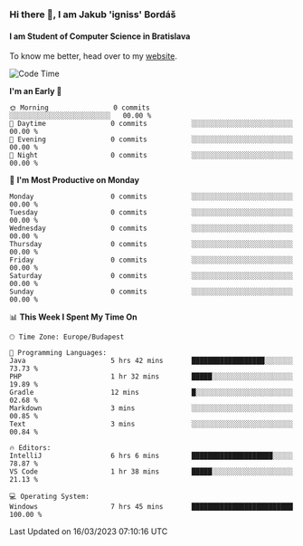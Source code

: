 ### Hi there 👋, I am Jakub 'igniss' Bordáš

#### I am Student of Computer Science in Bratislava
To know me better, head over to my [website](https://bordas.sk).


<!--START_SECTION:waka-->
![Code Time](http://img.shields.io/badge/Code%20Time-1%2C065%20hrs%2024%20mins-blue)

**I'm an Early 🐤** 

```text
🌞 Morning                0 commits           ░░░░░░░░░░░░░░░░░░░░░░░░░   00.00 % 
🌆 Daytime                0 commits           ░░░░░░░░░░░░░░░░░░░░░░░░░   00.00 % 
🌃 Evening                0 commits           ░░░░░░░░░░░░░░░░░░░░░░░░░   00.00 % 
🌙 Night                  0 commits           ░░░░░░░░░░░░░░░░░░░░░░░░░   00.00 % 
```
📅 **I'm Most Productive on Monday** 

```text
Monday                   0 commits           ░░░░░░░░░░░░░░░░░░░░░░░░░   00.00 % 
Tuesday                  0 commits           ░░░░░░░░░░░░░░░░░░░░░░░░░   00.00 % 
Wednesday                0 commits           ░░░░░░░░░░░░░░░░░░░░░░░░░   00.00 % 
Thursday                 0 commits           ░░░░░░░░░░░░░░░░░░░░░░░░░   00.00 % 
Friday                   0 commits           ░░░░░░░░░░░░░░░░░░░░░░░░░   00.00 % 
Saturday                 0 commits           ░░░░░░░░░░░░░░░░░░░░░░░░░   00.00 % 
Sunday                   0 commits           ░░░░░░░░░░░░░░░░░░░░░░░░░   00.00 % 
```


📊 **This Week I Spent My Time On** 

```text
🕑︎ Time Zone: Europe/Budapest

💬 Programming Languages: 
Java                     5 hrs 42 mins       ██████████████████░░░░░░░   73.73 % 
PHP                      1 hr 32 mins        █████░░░░░░░░░░░░░░░░░░░░   19.89 % 
Gradle                   12 mins             █░░░░░░░░░░░░░░░░░░░░░░░░   02.68 % 
Markdown                 3 mins              ░░░░░░░░░░░░░░░░░░░░░░░░░   00.85 % 
Text                     3 mins              ░░░░░░░░░░░░░░░░░░░░░░░░░   00.84 % 

🔥 Editors: 
IntelliJ                 6 hrs 6 mins        ████████████████████░░░░░   78.87 % 
VS Code                  1 hr 38 mins        █████░░░░░░░░░░░░░░░░░░░░   21.13 % 

💻 Operating System: 
Windows                  7 hrs 45 mins       █████████████████████████   100.00 % 
```


 Last Updated on 16/03/2023 07:10:16 UTC
<!--END_SECTION:waka-->
